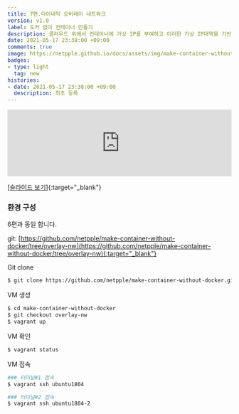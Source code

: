 ```yaml
---
title: 7편.다이내믹 오버레이 네트워크
version: v1.0
label: 도커 없이 컨테이너 만들기
description: 클라우드 위에서 컨테이너에 가상 IP를 부여하고 이러한 가상 IP대역을 기반으로 컨테이너 간에 통신이 어떻게 가능한 것일까요? 동적으로 오버레이 네트워크를 구성해 봅니다. 지난 시간 가상IP 대역을 기반으로 서로 다른 물리노드 간의 통신을 가능하기 위하여 가상 디바이스를 생성하고 ARP cache와 Bridge FDB 정보를 입력해주고, vxlan 기반의 UDP encapsulation과 터널링을 통하여 가상디바이스의 L2정보를 목적지 노드로 전송하여 통신이 되는 것을 확인하였습니다. 이에 대한 내용을 바탕으로 가상네트워크를 추가하고 통신할 때  커널 이벤트를 캐치하여 동적으로 arp, fdb 갱신처리하여 컨테이너 간에 통신이 가능하도록 구성해 봅니다.      
date: 2021-05-17 23:38:00 +09:00
comments: true
image: https://netpple.github.io/docs/assets/img/make-container-without-docker-intro-7.png
badges:
- type: light
  tag: new
histories:
- date: 2021-05-17 23:38:00 +09:00
  description: 최초 등록
---
```

<div class="responsive-wrap">
  <iframe src="https://docs.google.com/presentation/d/e/2PACX-1vSEBNIx-9qSsQk43CVTnSYDIZn2_6aznVIOWi0yibWF_FDqKdzQR0brKN6BuzM7SMmpaC4hJLNtGttt/embed?start=false&loop=false&delayms=3000" frameborder="0" width="100%" allowfullscreen="true" mozallowfullscreen="true" webkitallowfullscreen="true"></iframe>
</div>

[[슬라이드 보기]](https://docs.google.com/presentation/d/10TCStiRnnvF-IBCGx7hNB4na5YI-CSmxWB6HpG9HCrc/edit?usp=sharing){:target="_blank"}

### 환경 구성  

6편과 동일 합니다.   

git: [https://github.com/netpple/make-container-without-docker/tree/overlay-nw](https://github.com/netpple/make-container-without-docker/tree/overlay-nw){:target="_blank"}

Git clone
```bash
$ git clone https://github.com/netpple/make-container-without-docker.git
```

VM 생성
```bash
$ cd make-container-without-docker
$ git checkout overlay-nw
$ vagrant up
```

VM 확인
```bash
$ vagrant status
```

VM 접속
```bash
### 터미널#1 접속
$ vagrant ssh ubuntu1804

### 터미널#2 접속
$ vagrant ssh ubuntu1804-2

```